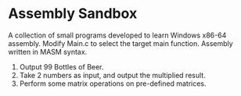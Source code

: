 # Assembly Sandbox

A collection of small programs developed to learn Windows x86-64 assembly. Modify Main.c to select the target main function. Assembly written in MASM syntax.

1. Output 99 Bottles of Beer.
2. Take 2 numbers as input, and output the multiplied result.
3. Perform some matrix operations on pre-defined matrices.